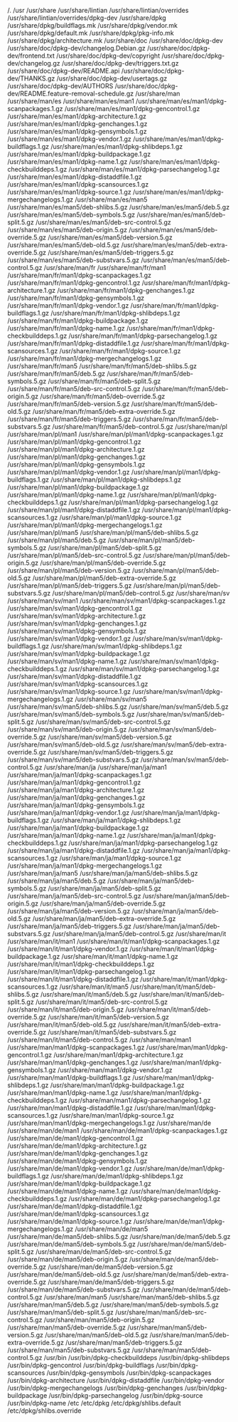 /.
/usr
/usr/share
/usr/share/lintian
/usr/share/lintian/overrides
/usr/share/lintian/overrides/dpkg-dev
/usr/share/dpkg
/usr/share/dpkg/buildflags.mk
/usr/share/dpkg/vendor.mk
/usr/share/dpkg/default.mk
/usr/share/dpkg/pkg-info.mk
/usr/share/dpkg/architecture.mk
/usr/share/doc
/usr/share/doc/dpkg-dev
/usr/share/doc/dpkg-dev/changelog.Debian.gz
/usr/share/doc/dpkg-dev/frontend.txt
/usr/share/doc/dpkg-dev/copyright
/usr/share/doc/dpkg-dev/changelog.gz
/usr/share/doc/dpkg-dev/triggers.txt.gz
/usr/share/doc/dpkg-dev/README.api
/usr/share/doc/dpkg-dev/THANKS.gz
/usr/share/doc/dpkg-dev/usertags.gz
/usr/share/doc/dpkg-dev/AUTHORS
/usr/share/doc/dpkg-dev/README.feature-removal-schedule.gz
/usr/share/man
/usr/share/man/es
/usr/share/man/es/man1
/usr/share/man/es/man1/dpkg-scanpackages.1.gz
/usr/share/man/es/man1/dpkg-gencontrol.1.gz
/usr/share/man/es/man1/dpkg-architecture.1.gz
/usr/share/man/es/man1/dpkg-genchanges.1.gz
/usr/share/man/es/man1/dpkg-gensymbols.1.gz
/usr/share/man/es/man1/dpkg-vendor.1.gz
/usr/share/man/es/man1/dpkg-buildflags.1.gz
/usr/share/man/es/man1/dpkg-shlibdeps.1.gz
/usr/share/man/es/man1/dpkg-buildpackage.1.gz
/usr/share/man/es/man1/dpkg-name.1.gz
/usr/share/man/es/man1/dpkg-checkbuilddeps.1.gz
/usr/share/man/es/man1/dpkg-parsechangelog.1.gz
/usr/share/man/es/man1/dpkg-distaddfile.1.gz
/usr/share/man/es/man1/dpkg-scansources.1.gz
/usr/share/man/es/man1/dpkg-source.1.gz
/usr/share/man/es/man1/dpkg-mergechangelogs.1.gz
/usr/share/man/es/man5
/usr/share/man/es/man5/deb-shlibs.5.gz
/usr/share/man/es/man5/deb.5.gz
/usr/share/man/es/man5/deb-symbols.5.gz
/usr/share/man/es/man5/deb-split.5.gz
/usr/share/man/es/man5/deb-src-control.5.gz
/usr/share/man/es/man5/deb-origin.5.gz
/usr/share/man/es/man5/deb-override.5.gz
/usr/share/man/es/man5/deb-version.5.gz
/usr/share/man/es/man5/deb-old.5.gz
/usr/share/man/es/man5/deb-extra-override.5.gz
/usr/share/man/es/man5/deb-triggers.5.gz
/usr/share/man/es/man5/deb-substvars.5.gz
/usr/share/man/es/man5/deb-control.5.gz
/usr/share/man/fr
/usr/share/man/fr/man1
/usr/share/man/fr/man1/dpkg-scanpackages.1.gz
/usr/share/man/fr/man1/dpkg-gencontrol.1.gz
/usr/share/man/fr/man1/dpkg-architecture.1.gz
/usr/share/man/fr/man1/dpkg-genchanges.1.gz
/usr/share/man/fr/man1/dpkg-gensymbols.1.gz
/usr/share/man/fr/man1/dpkg-vendor.1.gz
/usr/share/man/fr/man1/dpkg-buildflags.1.gz
/usr/share/man/fr/man1/dpkg-shlibdeps.1.gz
/usr/share/man/fr/man1/dpkg-buildpackage.1.gz
/usr/share/man/fr/man1/dpkg-name.1.gz
/usr/share/man/fr/man1/dpkg-checkbuilddeps.1.gz
/usr/share/man/fr/man1/dpkg-parsechangelog.1.gz
/usr/share/man/fr/man1/dpkg-distaddfile.1.gz
/usr/share/man/fr/man1/dpkg-scansources.1.gz
/usr/share/man/fr/man1/dpkg-source.1.gz
/usr/share/man/fr/man1/dpkg-mergechangelogs.1.gz
/usr/share/man/fr/man5
/usr/share/man/fr/man5/deb-shlibs.5.gz
/usr/share/man/fr/man5/deb.5.gz
/usr/share/man/fr/man5/deb-symbols.5.gz
/usr/share/man/fr/man5/deb-split.5.gz
/usr/share/man/fr/man5/deb-src-control.5.gz
/usr/share/man/fr/man5/deb-origin.5.gz
/usr/share/man/fr/man5/deb-override.5.gz
/usr/share/man/fr/man5/deb-version.5.gz
/usr/share/man/fr/man5/deb-old.5.gz
/usr/share/man/fr/man5/deb-extra-override.5.gz
/usr/share/man/fr/man5/deb-triggers.5.gz
/usr/share/man/fr/man5/deb-substvars.5.gz
/usr/share/man/fr/man5/deb-control.5.gz
/usr/share/man/pl
/usr/share/man/pl/man1
/usr/share/man/pl/man1/dpkg-scanpackages.1.gz
/usr/share/man/pl/man1/dpkg-gencontrol.1.gz
/usr/share/man/pl/man1/dpkg-architecture.1.gz
/usr/share/man/pl/man1/dpkg-genchanges.1.gz
/usr/share/man/pl/man1/dpkg-gensymbols.1.gz
/usr/share/man/pl/man1/dpkg-vendor.1.gz
/usr/share/man/pl/man1/dpkg-buildflags.1.gz
/usr/share/man/pl/man1/dpkg-shlibdeps.1.gz
/usr/share/man/pl/man1/dpkg-buildpackage.1.gz
/usr/share/man/pl/man1/dpkg-name.1.gz
/usr/share/man/pl/man1/dpkg-checkbuilddeps.1.gz
/usr/share/man/pl/man1/dpkg-parsechangelog.1.gz
/usr/share/man/pl/man1/dpkg-distaddfile.1.gz
/usr/share/man/pl/man1/dpkg-scansources.1.gz
/usr/share/man/pl/man1/dpkg-source.1.gz
/usr/share/man/pl/man1/dpkg-mergechangelogs.1.gz
/usr/share/man/pl/man5
/usr/share/man/pl/man5/deb-shlibs.5.gz
/usr/share/man/pl/man5/deb.5.gz
/usr/share/man/pl/man5/deb-symbols.5.gz
/usr/share/man/pl/man5/deb-split.5.gz
/usr/share/man/pl/man5/deb-src-control.5.gz
/usr/share/man/pl/man5/deb-origin.5.gz
/usr/share/man/pl/man5/deb-override.5.gz
/usr/share/man/pl/man5/deb-version.5.gz
/usr/share/man/pl/man5/deb-old.5.gz
/usr/share/man/pl/man5/deb-extra-override.5.gz
/usr/share/man/pl/man5/deb-triggers.5.gz
/usr/share/man/pl/man5/deb-substvars.5.gz
/usr/share/man/pl/man5/deb-control.5.gz
/usr/share/man/sv
/usr/share/man/sv/man1
/usr/share/man/sv/man1/dpkg-scanpackages.1.gz
/usr/share/man/sv/man1/dpkg-gencontrol.1.gz
/usr/share/man/sv/man1/dpkg-architecture.1.gz
/usr/share/man/sv/man1/dpkg-genchanges.1.gz
/usr/share/man/sv/man1/dpkg-gensymbols.1.gz
/usr/share/man/sv/man1/dpkg-vendor.1.gz
/usr/share/man/sv/man1/dpkg-buildflags.1.gz
/usr/share/man/sv/man1/dpkg-shlibdeps.1.gz
/usr/share/man/sv/man1/dpkg-buildpackage.1.gz
/usr/share/man/sv/man1/dpkg-name.1.gz
/usr/share/man/sv/man1/dpkg-checkbuilddeps.1.gz
/usr/share/man/sv/man1/dpkg-parsechangelog.1.gz
/usr/share/man/sv/man1/dpkg-distaddfile.1.gz
/usr/share/man/sv/man1/dpkg-scansources.1.gz
/usr/share/man/sv/man1/dpkg-source.1.gz
/usr/share/man/sv/man1/dpkg-mergechangelogs.1.gz
/usr/share/man/sv/man5
/usr/share/man/sv/man5/deb-shlibs.5.gz
/usr/share/man/sv/man5/deb.5.gz
/usr/share/man/sv/man5/deb-symbols.5.gz
/usr/share/man/sv/man5/deb-split.5.gz
/usr/share/man/sv/man5/deb-src-control.5.gz
/usr/share/man/sv/man5/deb-origin.5.gz
/usr/share/man/sv/man5/deb-override.5.gz
/usr/share/man/sv/man5/deb-version.5.gz
/usr/share/man/sv/man5/deb-old.5.gz
/usr/share/man/sv/man5/deb-extra-override.5.gz
/usr/share/man/sv/man5/deb-triggers.5.gz
/usr/share/man/sv/man5/deb-substvars.5.gz
/usr/share/man/sv/man5/deb-control.5.gz
/usr/share/man/ja
/usr/share/man/ja/man1
/usr/share/man/ja/man1/dpkg-scanpackages.1.gz
/usr/share/man/ja/man1/dpkg-gencontrol.1.gz
/usr/share/man/ja/man1/dpkg-architecture.1.gz
/usr/share/man/ja/man1/dpkg-genchanges.1.gz
/usr/share/man/ja/man1/dpkg-gensymbols.1.gz
/usr/share/man/ja/man1/dpkg-vendor.1.gz
/usr/share/man/ja/man1/dpkg-buildflags.1.gz
/usr/share/man/ja/man1/dpkg-shlibdeps.1.gz
/usr/share/man/ja/man1/dpkg-buildpackage.1.gz
/usr/share/man/ja/man1/dpkg-name.1.gz
/usr/share/man/ja/man1/dpkg-checkbuilddeps.1.gz
/usr/share/man/ja/man1/dpkg-parsechangelog.1.gz
/usr/share/man/ja/man1/dpkg-distaddfile.1.gz
/usr/share/man/ja/man1/dpkg-scansources.1.gz
/usr/share/man/ja/man1/dpkg-source.1.gz
/usr/share/man/ja/man1/dpkg-mergechangelogs.1.gz
/usr/share/man/ja/man5
/usr/share/man/ja/man5/deb-shlibs.5.gz
/usr/share/man/ja/man5/deb.5.gz
/usr/share/man/ja/man5/deb-symbols.5.gz
/usr/share/man/ja/man5/deb-split.5.gz
/usr/share/man/ja/man5/deb-src-control.5.gz
/usr/share/man/ja/man5/deb-origin.5.gz
/usr/share/man/ja/man5/deb-override.5.gz
/usr/share/man/ja/man5/deb-version.5.gz
/usr/share/man/ja/man5/deb-old.5.gz
/usr/share/man/ja/man5/deb-extra-override.5.gz
/usr/share/man/ja/man5/deb-triggers.5.gz
/usr/share/man/ja/man5/deb-substvars.5.gz
/usr/share/man/ja/man5/deb-control.5.gz
/usr/share/man/it
/usr/share/man/it/man1
/usr/share/man/it/man1/dpkg-scanpackages.1.gz
/usr/share/man/it/man1/dpkg-vendor.1.gz
/usr/share/man/it/man1/dpkg-buildpackage.1.gz
/usr/share/man/it/man1/dpkg-name.1.gz
/usr/share/man/it/man1/dpkg-checkbuilddeps.1.gz
/usr/share/man/it/man1/dpkg-parsechangelog.1.gz
/usr/share/man/it/man1/dpkg-distaddfile.1.gz
/usr/share/man/it/man1/dpkg-scansources.1.gz
/usr/share/man/it/man5
/usr/share/man/it/man5/deb-shlibs.5.gz
/usr/share/man/it/man5/deb.5.gz
/usr/share/man/it/man5/deb-split.5.gz
/usr/share/man/it/man5/deb-src-control.5.gz
/usr/share/man/it/man5/deb-origin.5.gz
/usr/share/man/it/man5/deb-override.5.gz
/usr/share/man/it/man5/deb-version.5.gz
/usr/share/man/it/man5/deb-old.5.gz
/usr/share/man/it/man5/deb-extra-override.5.gz
/usr/share/man/it/man5/deb-substvars.5.gz
/usr/share/man/it/man5/deb-control.5.gz
/usr/share/man/man1
/usr/share/man/man1/dpkg-scanpackages.1.gz
/usr/share/man/man1/dpkg-gencontrol.1.gz
/usr/share/man/man1/dpkg-architecture.1.gz
/usr/share/man/man1/dpkg-genchanges.1.gz
/usr/share/man/man1/dpkg-gensymbols.1.gz
/usr/share/man/man1/dpkg-vendor.1.gz
/usr/share/man/man1/dpkg-buildflags.1.gz
/usr/share/man/man1/dpkg-shlibdeps.1.gz
/usr/share/man/man1/dpkg-buildpackage.1.gz
/usr/share/man/man1/dpkg-name.1.gz
/usr/share/man/man1/dpkg-checkbuilddeps.1.gz
/usr/share/man/man1/dpkg-parsechangelog.1.gz
/usr/share/man/man1/dpkg-distaddfile.1.gz
/usr/share/man/man1/dpkg-scansources.1.gz
/usr/share/man/man1/dpkg-source.1.gz
/usr/share/man/man1/dpkg-mergechangelogs.1.gz
/usr/share/man/de
/usr/share/man/de/man1
/usr/share/man/de/man1/dpkg-scanpackages.1.gz
/usr/share/man/de/man1/dpkg-gencontrol.1.gz
/usr/share/man/de/man1/dpkg-architecture.1.gz
/usr/share/man/de/man1/dpkg-genchanges.1.gz
/usr/share/man/de/man1/dpkg-gensymbols.1.gz
/usr/share/man/de/man1/dpkg-vendor.1.gz
/usr/share/man/de/man1/dpkg-buildflags.1.gz
/usr/share/man/de/man1/dpkg-shlibdeps.1.gz
/usr/share/man/de/man1/dpkg-buildpackage.1.gz
/usr/share/man/de/man1/dpkg-name.1.gz
/usr/share/man/de/man1/dpkg-checkbuilddeps.1.gz
/usr/share/man/de/man1/dpkg-parsechangelog.1.gz
/usr/share/man/de/man1/dpkg-distaddfile.1.gz
/usr/share/man/de/man1/dpkg-scansources.1.gz
/usr/share/man/de/man1/dpkg-source.1.gz
/usr/share/man/de/man1/dpkg-mergechangelogs.1.gz
/usr/share/man/de/man5
/usr/share/man/de/man5/deb-shlibs.5.gz
/usr/share/man/de/man5/deb.5.gz
/usr/share/man/de/man5/deb-symbols.5.gz
/usr/share/man/de/man5/deb-split.5.gz
/usr/share/man/de/man5/deb-src-control.5.gz
/usr/share/man/de/man5/deb-origin.5.gz
/usr/share/man/de/man5/deb-override.5.gz
/usr/share/man/de/man5/deb-version.5.gz
/usr/share/man/de/man5/deb-old.5.gz
/usr/share/man/de/man5/deb-extra-override.5.gz
/usr/share/man/de/man5/deb-triggers.5.gz
/usr/share/man/de/man5/deb-substvars.5.gz
/usr/share/man/de/man5/deb-control.5.gz
/usr/share/man/man5
/usr/share/man/man5/deb-shlibs.5.gz
/usr/share/man/man5/deb.5.gz
/usr/share/man/man5/deb-symbols.5.gz
/usr/share/man/man5/deb-split.5.gz
/usr/share/man/man5/deb-src-control.5.gz
/usr/share/man/man5/deb-origin.5.gz
/usr/share/man/man5/deb-override.5.gz
/usr/share/man/man5/deb-version.5.gz
/usr/share/man/man5/deb-old.5.gz
/usr/share/man/man5/deb-extra-override.5.gz
/usr/share/man/man5/deb-triggers.5.gz
/usr/share/man/man5/deb-substvars.5.gz
/usr/share/man/man5/deb-control.5.gz
/usr/bin
/usr/bin/dpkg-checkbuilddeps
/usr/bin/dpkg-shlibdeps
/usr/bin/dpkg-gencontrol
/usr/bin/dpkg-buildflags
/usr/bin/dpkg-scansources
/usr/bin/dpkg-gensymbols
/usr/bin/dpkg-scanpackages
/usr/bin/dpkg-architecture
/usr/bin/dpkg-distaddfile
/usr/bin/dpkg-vendor
/usr/bin/dpkg-mergechangelogs
/usr/bin/dpkg-genchanges
/usr/bin/dpkg-buildpackage
/usr/bin/dpkg-parsechangelog
/usr/bin/dpkg-source
/usr/bin/dpkg-name
/etc
/etc/dpkg
/etc/dpkg/shlibs.default
/etc/dpkg/shlibs.override

